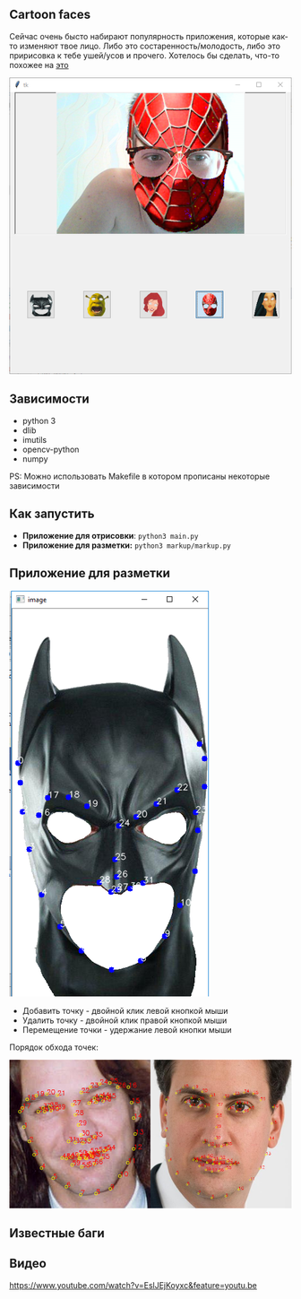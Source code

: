 ## Cartoon faces ##
Сейчас очень бысто набирают популярность приложения, которые как-то изменяют твое лицо. Либо это состаренность/молодость, либо это пририсовка к тебе ушей/усов и прочего. Хотелось бы сделать, что-то похожее на [это](http://www.europaplus.ru/index.php?go=News&in=view&id=29635)

![Screenshot](screenshot.png)


## Зависимости ##
* python 3
* dlib
* imutils
* opencv-python
* numpy

PS: Можно использовать Makefile в котором прописаны некоторые зависимости

## Как запустить ##

- **Приложение для отрисовки**: `python3 main.py`
- **Приложение для разметки:** `python3 markup/markup.py`

## Приложение для разметки ##

![Markup](markup.png)

- Добавить точку - двойной клик левой кнопкой мыши
- Удалить точку - двойной клик правой кнопкой мыши
- Перемещение точки - удержание левой кнопки мыши

Порядок обхода точек:

![Order](order.png)

## Известные баги ##

## Видео ##

https://www.youtube.com/watch?v=EslJEjKoyxc&feature=youtu.be

